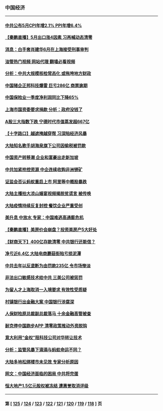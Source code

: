 ### 中国经济
---
#### [中共公布5月CPI年增2.1% PPI年增6.4%](../../pages/ncid283/n13756337.md?06101645) 
#### [【秦鹏直播】5月出口涨4因素 习再喊动态清零](../../pages/ncid283/n13756107.md?06101645) 
#### [消息：白手套肖建华6月在上海接受刑事审判](../../pages/ncid283/n13756111.md?06101645) 
#### [油管热门视频 网站代理 翻墙必看视频](http://209.222.30.114:81/youtube.html?06101645)
#### [分析：中共大规模核检常态化 或拖垮地方财政](../../pages/ncid283/n13756065.md?06101645) 
#### [中国猪企正邦科技爆雷 巨亏286亿 商票逾期](../../pages/ncid283/n13756102.md?06101645) 
#### [中国保险业一季度净利润同比下降65%](../../pages/ncid283/n13756054.md?06101645) 
#### [上海市国资委要求捐款 分析：政府没钱了](../../pages/ncid283/n13755948.md?06101645) 
#### [A股三大指数下跌 宁德时代市值蒸发超667亿](../../pages/ncid283/n13756011.md?06101645) 
#### [【十字路口】越遮掩越穿帮 习深陷经济风暴](../../pages/ncid283/n13755786.md?06101645) 
#### [大陆知名歌手胡海泉旗下公司因偷税被罚款](../../pages/ncid283/n13755976.md?06101645) 
#### [中国资产转移潮 企业和富豪出走新加坡](../../pages/ncid283/n13755974.md?06101645) 
#### [中共加紧抢控资源 中企连续收购非洲锂矿](../../pages/ncid283/n13755910.md?06101645) 
#### [证监会否认蚂蚁重启上市 阿里等中概股暴跌](../../pages/ncid283/n13755885.md?06101645) 
#### [大陆主播拍大凉山婚宴视频揭脱贫谎言 被传唤](../../pages/ncid283/n13755710.md?06101645) 
#### [大陆疫情持续反复封控 餐饮企业严重受创](../../pages/ncid283/n13755552.md?06101645) 
#### [美升息 中放水 专家：中国难逃高通膨危机](../../pages/ncid283/n13755529.md?06101645) 
#### [【秦鹏直播】美房价会崩盘？投资美房产5大好处](../../pages/ncid283/n13755237.md?06101645) 
#### [【财商天下】400亿存款清零 中共银行还能信？](../../pages/ncid283/n13755217.md?06101645) 
#### [净亏近6.4亿 大陆电商蘑菇街陷亏损泥潭](../../pages/ncid283/n13755251.md?06101645) 
#### [中共去年以反垄断为由罚款235亿 令市场惨淡](../../pages/ncid283/n13755230.md?06101645) 
#### [非法出口敏感技术给中共 三美公司被惩罚](../../pages/ncid283/n13755233.md?06101645) 
#### [为留人才上海取消一入境要求 有效性受质疑](../../pages/ncid283/n13755114.md?06101645) 
#### [村镇银行出金融大案 中国银行涉腐深](../../pages/ncid283/n13755162.md?06101645) 
#### [人保财险原总裁副总裁落马 十余金融高管被查](../../pages/ncid283/n13755174.md?06101645) 
#### [耐克停中国跑步APP 清零政策推动外资脱钩](../../pages/ncid283/n13755010.md?06101645) 
#### [意大利用“金权”阻科技公司对华转让技术](../../pages/ncid283/n13755037.md?06101645) 
#### [分析：监管风暴下滴滴与蚂蚁命运不同？](../../pages/ncid283/n13755064.md?06101645) 
#### [大陆多地松绑楼市未见效 专家分析原因](../../pages/ncid283/n13754771.md?06101645) 
#### [网文：中国经济面临的困局 中共将完蛋](../../pages/ncid283/n13754706.md?06101645) 
#### [恒大地产1.5亿元股权被冻结 遭惠誉取消评级](../../pages/ncid283/n13754601.md?06101645) 

---
#### 第 [ [125](./125.md?06101645) / [124](./124.md?06101645) / [123](./123.md?06101645) / [122](./122.md?06101645) / [121](./121.md?06101645) / [120](./120.md?06101645) / [119](./119.md?06101645) / [118](./118.md?06101645) ] 页
